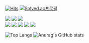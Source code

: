 [![Hits](https://hits.seeyoufarm.com/api/count/incr/badge.svg?url=https%3A%2F%2Fgithub.com%2Feezn%2Fhit-counter&count_bg=%2379C83D&title_bg=%23555555&icon=github.svg&icon_color=%23E7E7E7&title=Github&edge_flat=false)](https://hits.seeyoufarm.com)
[![Solved.ac프로필](http://mazassumnida.wtf/api/mini/generate_badge?boj=pplaneoo)](https://solved.ac/pplaneoo)


<img src="https://img.shields.io/badge/Java-007396?style=flat&logo=java&logoColor=white"> <img src="https://img.shields.io/badge/Spring-6DB33F?style=flat&logo=spring&logoColor=white"> <img src="https://img.shields.io/badge/SpringBoot-6DB33F?style=flat&logo=springboot&logoColor=white">  
<img src="https://img.shields.io/badge/JdbcTemplate-007396?style=flat&logo=jdbctemplate&logoColor=white">  <img src="https://img.shields.io/badge/MySQL-4479A1?style=flat&logo=MySQL&logoColor=white"> <img src="https://img.shields.io/badge/MariaDB-003545?style=flat&logo=MariaDB&logoColor=white"> <img src="https://img.shields.io/badge/H2 Database-1C20F7?style=flat&logo=H2&logoColor=white">
<img src="https://img.shields.io/badge/Thymeleaf-005F0F?style=flat&logo=thymeleaf&logoColor=white"> 

<!--
<img src="https://img.shields.io/badge/JdbcTemplate-4E7C9D?style=flat&logo=jdbctemplate&logoColor=white"> <img src="https://img.shields.io/badge/H2 Database-1D21FF?style=flat&logo=h2database&logoColor=white"> 
-->


![Top Langs](https://github-readme-stats.vercel.app/api/top-langs/?username=eezn&layout=compact&hide=objective-c,roff&langs_count=6&hide_title=true&card_width=445)
![Anurag's GitHub stats](https://github-readme-stats.vercel.app/api?username=eezn&show_icons=true)


<!--
<img src="https://img.shields.io/badge/42 Seoul-000000?style=flat&logo=42&logoColor=white"> <img src="https://img.shields.io/badge/Linux-FCC624?style=flat&logo=linux&logoColor=black"> <img src="https://img.shields.io/badge/Bash-4EAA25?style=flat&logo=gnubash&logoColor=white"> <img src="https://img.shields.io/badge/C-00599C?style=flat"> <img src="https://img.shields.io/badge/CPP-00599C?style=flat">

<img src="https://img.shields.io/badge/Python-3776AB?style=flat&logo=python&logoColor=white"> 
<img src="https://img.shields.io/badge/Django-092E20?style=flat&logo=django&logoColor=white">

<img src="https://img.shields.io/badge/HTML5-E34F26?style=flat&logo=html5&logoColor=white">
<img src="https://img.shields.io/badge/CSS3-1572B6?style=flat&logo=CSS3&logoColor=white"> 
<img src="https://img.shields.io/badge/Tailwind CSS-06B6D4?style=flat&logo=tailwindcss&logoColor=white">

<img src="https://img.shields.io/badge/IntelliJ IDEA-000000?style=flat&logo=intellijidea&logoColor=white">
<img src="https://img.shields.io/badge/PyCharm-000000?style=flat&logo=pycharm&logoColor=white">
<img src="https://img.shields.io/badge/Visual Studio Code-007ACC?style=flat&logo=visualstudiocode&logoColor=white">

[![mazandi profile](http://mazandi.herokuapp.com/api?handle=pplaneoo&theme=light)](https://github.com/eezn/problem-solving) -
-->

